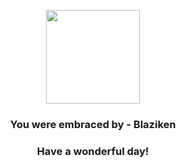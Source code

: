 <p align="center">
    <img src="https://raw.githubusercontent.com/PokeAPI/sprites/master/sprites/pokemon/257.png" width="150" height="150">
</p>
<h3 align="center">You were embraced by - <b>Blaziken</b></h3>
<h3 align="center">Have a wonderful day!</h3>
